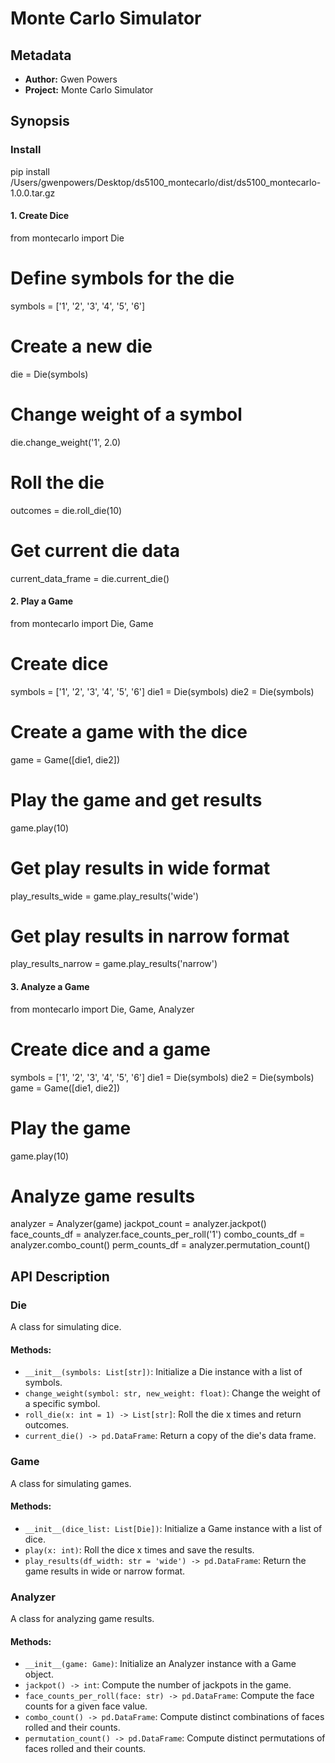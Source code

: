 
# Monte Carlo Simulator

## Metadata

- **Author:** Gwen Powers
- **Project:** Monte Carlo Simulator

## Synopsis
### Install
pip install /Users/gwenpowers/Desktop/ds5100_montecarlo/dist/ds5100_montecarlo-1.0.0.tar.gz

#### 1. Create Dice

from montecarlo import Die

# Define symbols for the die
symbols = ['1', '2', '3', '4', '5', '6']

# Create a new die
die = Die(symbols)

# Change weight of a symbol
die.change_weight('1', 2.0)

# Roll the die
outcomes = die.roll_die(10)

# Get current die data
current_data_frame = die.current_die()

#### 2. Play a Game

from montecarlo import Die, Game

# Create dice
symbols = ['1', '2', '3', '4', '5', '6']
die1 = Die(symbols)
die2 = Die(symbols)

# Create a game with the dice
game = Game([die1, die2])

# Play the game and get results
game.play(10)

# Get play results in wide format
play_results_wide = game.play_results('wide')

# Get play results in narrow format
play_results_narrow = game.play_results('narrow')


#### 3. Analyze a Game
from montecarlo import Die, Game, Analyzer

# Create dice and a game
symbols = ['1', '2', '3', '4', '5', '6']
die1 = Die(symbols)
die2 = Die(symbols)
game = Game([die1, die2])

# Play the game
game.play(10)

# Analyze game results
analyzer = Analyzer(game)
jackpot_count = analyzer.jackpot()
face_counts_df = analyzer.face_counts_per_roll('1')
combo_counts_df = analyzer.combo_count()
perm_counts_df = analyzer.permutation_count()


## API Description

### Die

A class for simulating dice.

#### Methods:

- `__init__(symbols: List[str])`: Initialize a Die instance with a list of symbols.
- `change_weight(symbol: str, new_weight: float)`: Change the weight of a specific symbol.
- `roll_die(x: int = 1) -> List[str]`: Roll the die x times and return outcomes.
- `current_die() -> pd.DataFrame`: Return a copy of the die's data frame.

### Game

A class for simulating games.

#### Methods:

- `__init__(dice_list: List[Die])`: Initialize a Game instance with a list of dice.
- `play(x: int)`: Roll the dice x times and save the results.
- `play_results(df_width: str = 'wide') -> pd.DataFrame`: Return the game results in wide or narrow format.

### Analyzer

A class for analyzing game results.

#### Methods:

- `__init__(game: Game)`: Initialize an Analyzer instance with a Game object.
- `jackpot() -> int`: Compute the number of jackpots in the game.
- `face_counts_per_roll(face: str) -> pd.DataFrame`: Compute the face counts for a given face value.
- `combo_count() -> pd.DataFrame`: Compute distinct combinations of faces rolled and their counts.
- `permutation_count() -> pd.DataFrame`: Compute distinct permutations of faces rolled and their counts.
